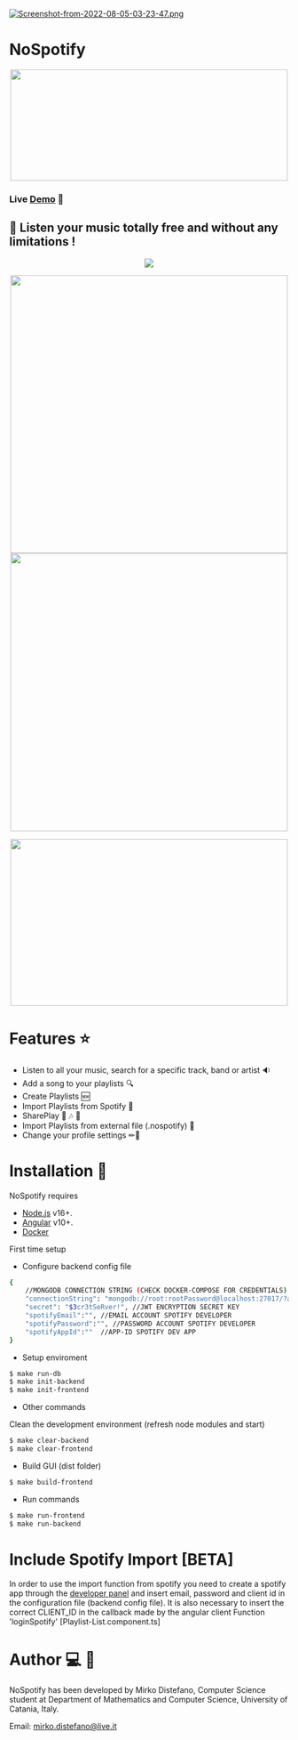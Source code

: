 
[![Screenshot-from-2022-08-05-03-23-47.png](https://i.postimg.cc/NjFPDs1K/Screenshot-from-2022-08-05-03-23-47.png)](https://postimg.cc/bZXTNjVP)

# NoSpotify



<p align="center">

  <img width="500" height="200" src="https://i.postimg.cc/fRLSbLdT/nospotifylogo.png">
</p>

### Live [Demo](http://nospotify.me:4000) 🔗


## 🎵 Listen your music totally free and without any limitations !
<p align="center">
  <img  src="https://i.postimg.cc/BZKddcwJ/Screenshot-from-2022-08-05-03-23-32.png">
</p>


<div align="center">
  <img width="500" src="https://i.postimg.cc/bJQPLbZT/Screenshot-from-2022-08-05-13-26-58.png">
    <img width="500" src="https://i.postimg.cc/XqJ2X66C/Screenshot-from-2022-08-05-13-27-47.png">

</div>



<p align="center">
    <img width="500" height="300" src="https://i.postimg.cc/C5TbBggr/angular-nodejs.webp">
</p>


# Features ⭐

- Listen to all your music, search for a specific track, band or artist 🔉
- Add a song to your playlists 🔍
- Create Playlists 🆕
- Import Playlists from Spotify 📰
- SharePlay 👦 🎶 👦
- Import Playlists from external file (.nospotify) 📂
- Change your profile settings ✏👤


# Installation 🔧
NoSpotify requires 
- [Node.js](https://nodejs.org/) v16+.
- [Angular](https://angular.io/) v10+.
- [Docker](https://docs.docker.com/)

First time setup

- Configure backend config file

```sh
{   
    //MONGODB CONNECTION STRING (CHECK DOCKER-COMPOSE FOR CREDENTIALS)
    "connectionString": "mongodb://root:rootPassword@localhost:27017/?authSource=admin",
    "secret": "$3cr3tSeRver!", //JWT ENCRYPTION SECRET KEY
    "spotifyEmail":"", //EMAIL ACCOUNT SPOTIFY DEVELOPER
    "spotifyPassword":"", //PASSWORD ACCOUNT SPOTIFY DEVELOPER
    "spotifyAppId":""  //APP-ID SPOTIFY DEV APP
}
```
- Setup enviroment

```sh
$ make run-db
$ make init-backend
$ make init-frontend
```

- Other commands

Clean the development environment (refresh node modules and start)
```sh
$ make clear-backend
$ make clear-frontend
```

- Build GUI (dist folder)
```sh
$ make build-frontend
```

- Run commands
```sh
$ make run-frontend
$ make run-backend

```

# Include Spotify Import  [BETA]
In order to use the import function from spotify you need to create a spotify app through the [developer panel](https://developer.spotify.com/)
and insert email, password and client id in the configuration file (backend config file).
It is also necessary to insert the correct CLIENT_ID in the callback made by the angular client
Function 'loginSpotify' [Playlist-List.component.ts]




# Author 💻 👦
NoSpotify has been developed by Mirko Distefano, Computer Science student at Department of Mathematics and Computer Science, University of Catania, Italy. 

Email: mirko.distefano@live.it



